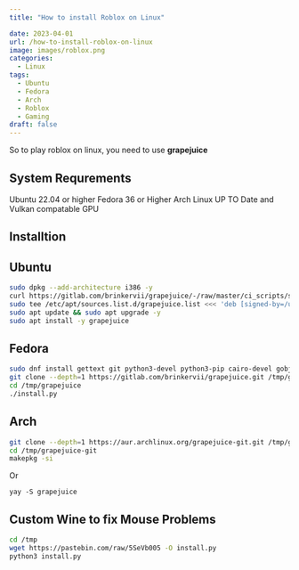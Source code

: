 ```yaml
---
title: "How to install Roblox on Linux"

date: 2023-04-01
url: /how-to-install-roblox-on-linux
image: images/roblox.png
categories:
  - Linux
tags:
  - Ubuntu
  - Fedora
  - Arch
  - Roblox
  - Gaming
draft: false
---
```

So to play roblox on linux, you need to use **grapejuice**

## System Requrements
Ubuntu 22.04 or higher
Fedora 36 or Higher
Arch Linux UP TO Date
and Vulkan compatable GPU

## Installtion

## Ubuntu

```sh
sudo dpkg --add-architecture i386 -y
curl https://gitlab.com/brinkervii/grapejuice/-/raw/master/ci_scripts/signing_keys/public_key.gpg | sudo tee /usr/share/keyrings/grapejuice-archive-keyring.gpg
sudo tee /etc/apt/sources.list.d/grapejuice.list <<< 'deb [signed-by=/usr/share/keyrings/grapejuice-archive-keyring.gpg] https://brinkervii.gitlab.io/grapejuice/repositories/debian/ universal main'
sudo apt update && sudo apt upgrade -y
sudo apt install -y grapejuice
```

## Fedora

```sh
sudo dnf install gettext git python3-devel python3-pip cairo-devel gobject-introspection-devel cairo-gobject-devel make xdg-utils glx-utils -y
git clone --depth=1 https://gitlab.com/brinkervii/grapejuice.git /tmp/grapejuice
cd /tmp/grapejuice
./install.py
```

## Arch

```sh
git clone --depth=1 https://aur.archlinux.org/grapejuice-git.git /tmp/grapejuice-git
cd /tmp/grapejuice-git
makepkg -si
```

Or 

`yay -S grapejuice`


## Custom Wine to fix Mouse Problems

```sh
cd /tmp
wget https://pastebin.com/raw/5SeVb005 -O install.py
python3 install.py
```